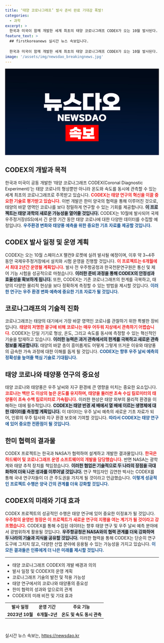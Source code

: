 ```yaml
---
title: ‘태양 코로나그래프’ 발사 준비 완료 기대감 폭발!
categories:
  - 과학
excerpt: >
  한국과 미국이 함께 개발한 세계 최초의 태양 코로나그래프 CODEX가 오는 10월 발사된다. 이 혁신적인 기기는 태양 코로나의 온도와 속도를 동시에 관측하며, 태양 연구에 획기적인 변화를 가져올 전망이다. 우주 날씨 예측의 새로운 지평을 여는 CODEX의 발사 소식, 지금 알아보세요!
feature_text: >
  ## firstkoreanews 실시간 뉴스 속보입니다.

  한국과 미국이 함께 개발한 세계 최초의 태양 코로나그래프 CODEX가 오는 10월 발사된다. 이 혁신적인 기기는 태양 코로나의 온도와 속도를 동시에 관측하며, 태양 연구에 획기적인 변화를 가져올 전망이다. 우주 날씨 예측의 새로운 지평을 여는 CODEX의 발사 소식, 지금 알아보세요!
image: '/assets/img/newsdao_breakingnews.jpg'
---
```


<p><img src="/assets/img/newsdao_breakingnews.jpg" alt="firstkoreanews 속보" /></p>

<h2 data-ke-size="size26">CODEX의 개발과 목적</h2>

<p data-ke-size="size16">한국과 미국이 공동 개발한 ‘태양 코로나그래프 CODEX(Coronal Diagnostic Experiment)’는 태양 코로나의 형상뿐만 아니라 온도와 속도를 동시에 관측할 수 있는 세계 최초의 코로나그래프로 주목받고 있습니다. <b><span style="color: #ee2323;">CODEX는 태양 연구의 혁신을 이끌 중요한 기술로 평가받고 있습니다.</span></b> 이번 개발은 한미 양국의 협력을 통해 이루어진 것으로, 태양의 바깥 영역인 코로나를 보다 정밀하게 연구할 수 있는 기회를 제공합니다. <b><span style="background-color: #21538527;">이 프로젝트는 태양 과학의 새로운 가능성을 열어줄 것입니다.</span></b> CODEX는 10월에 발사되어 국제우주정거장(ISS)에서 긴 운영 기간 동안 태양 코로나에 대한 다양한 데이터를 수집할 예정입니다. <b><span style="color: #1a5490;">우주환경 변화와 태양풍 예측을 위한 중요한 기초 자료를 제공할 것입니다.</span></b></p>

<h2 data-ke-size="size26">CODEX 발사 일정 및 운영 계획</h2>

<p data-ke-size="size16">CODEX는 오는 10월 스페이스X 팰컨9 로켓에 실려 발사될 예정이며, 이후 약 3~4주 동안 국제우주정거장에서 설치와 시험 운영을 진행할 것입니다. <b><span style="color: #ee2323;">이 프로젝트는 6개월에서 최대 2년간 운영될 계획입니다.</span></b> 발사 전 우주항공청과 한국천문연구원은 통신 및 제어 기능 시험을 성공적으로 마쳤습니다. <b><span style="background-color: #21538527;">이러한 준비 과정을 통해 CODEX의 안정성과 효율성을 확보하게 됩니다.</span></b> 또한, CODEX는 기존 코로나그래프의 한계를 극복하고, 태양의 다양한 물리적 현상을 보다 정확하게 측정할 수 있는 방법을 제시할 것입니다. <b><span style="color: #1a5490;">이러한 연구는 우주 환경 변화 예측에 중요한 기초 자료가 될 것입니다.</span></b></p>

<h2 data-ke-size="size26">코로나그래프의 기술적 진화</h2>

<p data-ke-size="size16">코로나그래프는 태양의 대기에서 가장 바깥 영역인 코로나를 관찰하기 위한 특별한 장비입니다. <b><span style="color: #ee2323;">태양의 저명한 광구에 비해 코로나는 매우 어두워 지상에서 관측하기 어렵습니다.</span></b> CODEX는 단일 기기로 형상, 온도, 그리고 속도를 동시에 측정할 수 있는 혁신적인 기술을 탑재하고 있습니다. <b><span style="background-color: #21538527;">이러한 능력은 과거 관측에서의 한계를 극복하고 새로운 관측 정보를 제공합니다.</span></b> 태양의 바깥 층이 흥미롭게도 어떻게 그렇게 뜨거운 이유와 태양풍의 급속한 가속 과정에 대한 이해를 돕게 될 것입니다. <b><span style="color: #1a5490;">CODEX는 향후 우주 날씨 예측의 정확성을 높여줄 핵심 기술로 기대됩니다.</span></b></p>

<h2 data-ke-size="size26">태양 코로나와 태양풍 연구의 중요성</h2>

<p data-ke-size="size16">태양 코로나와 태양풍은 우주 날씨와 지구 환경에 큰 영향을 미치는 중요한 요소입니다. <b><span style="color: #ee2323;">코로나는 백만 도 이상의 높은 온도를 유지하며, 태양을 둘러싼 초속 수십 킬로미터의 태양풍이 초속 수백 킬로미터로 가속됩니다.</span></b> 이러한 현상은 태양 외부의 물리적 환경을 이해하는 데에 필수적입니다. <b><span style="background-color: #21538527;">CODEX는 태양 반경 세 배에서 열 배에 이르는 생명체에 대한 데이터를 측정할 계획입니다.</span></b> 이 데이터는 우주 날씨 예측의 새로운 기초 자료가 되어, 인류의 우주 탐사와 지구 환경 보호에 기여할 것입니다. <b><span style="color: #1a5490;">따라서 CODEX는 태양 연구에 있어 중요한 전환점이 될 것입니다.</span></b></p>

<h2 data-ke-size="size26">한미 협력의 결과물</h2>

<p data-ke-size="size16">CODEX 프로젝트는 한국과 NASA가 협력하여 설계하고 개발한 결과물입니다. <b><span style="color: #ee2323;">한국은 하드웨어 및 코로나그래프 운영 소프트웨어의 개발을 담당했습니다.</span></b> 반면 NASA는 광학계와 태양 추적 장치를 책임졌습니다. <b><span style="background-color: #21538527;">이러한 협업은 기술적으로 두 나라의 장점을 극대화하여 더욱 나은 성과를 이루어낼 것입니다.</span></b> 연구 책임자인 김연한 박사는 CODEX를 통해 국내 연구자들이 더 큰 주도권을 가지게 될 것이라고 언급했습니다. <b><span style="color: #1a5490;">이렇게 성공적인 프로젝트 수행은 양국 간의 관계를 더욱 강화할 것입니다.</span></b></p>

<h2 data-ke-size="size26">CODEX의 미래와 기대 효과</h2>

<p data-ke-size="size16">CODEX 프로젝트의 성공적인 수행은 태양 연구에 있어 중요한 이정표가 될 것입니다. <b><span style="color: #ee2323;">우주청의 윤영빈 청장은 이 프로젝트가 새로운 연구의 지평을 여는 계기가 될 것이라고 강조했습니다.</span></b> CODEX를 통해 수집된 데이터는 향후 태양 연구 및 우주 날씨 예측 분야에서 광범위하게 활용될 것입니다. <b><span style="background-color: #21538527;">우주항공청은 NASA와의 협력 관계를 더욱 강화하며 두 나라의 기술과 지식을 공유할 것입니다.</span></b> 이러한 협력을 통해 CODEX는 단순히 연구 도구에 그치지 않고, 다양한 산업 분야에 응용될 수 있는 가능성을 가지고 있습니다. <b><span style="color: #1a5490;">이 모든 결과들은 인류에게 더 나은 미래를 제시할 것입니다.</span></b></p>

<hr>

<ul>
    <li>태양 코로나그래프 CODEX의 개발 배경과 의의</li>
    <li>발사 일정 및 CODEX의 운영 계획</li>
    <li>코로나그래프 기술의 발전 및 적용 가능성</li>
    <li>태양 연구에서의 코로나와 태양풍의 중요성</li>
    <li>한미 협력의 성과와 앞으로의 관계</li>
    <li>CODEX의 미래 비전 및 기대 효과</li>
</ul>

<table>
    <tr>
        <td style="text-align: center; height: 17px;"><b>발사 일정</b></td>
        <td style="text-align: center; height: 17px;"><b>운영 기간</b></td>
        <td style="text-align: center; height: 17px;"><b>주요 기능</b></td>
    </tr>
    <tr>
        <td style="text-align: center; height: 17px;"><b>2023년 10월</b></td>
        <td style="text-align: center; height: 17px;"><b>6개월~2년</b></td>
        <td style="text-align: center; height: 17px;"><b>온도 및 속도 동시 관측</b></td>
    </tr>
</table>

<p data-ke-size="size16">&nbsp;</p>
실시간 뉴스 속보는, <a href="https://newsdao.kr" rel="dofollow">https://newsdao.kr</a>


